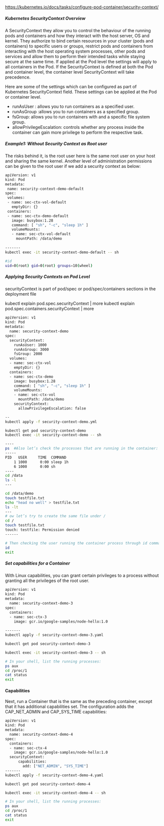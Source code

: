 
https://kubernetes.io/docs/tasks/configure-pod-container/security-context/


##### Kubernetes SecurityContext Overview
A SecurityContext they allow you to control the behaviour of the running pods and containers and how they interact with the host server, OS and kernel.
They authorize to bind certain resources in your cluster (pods and containers) to specific users or groups, restrict pods and containers from interacting with the host operating system processes, other pods and services and allow them to perform their intended tasks while staying secure at the same time.
If applied at the Pod level the settings will apply to all containers in the Pod. If the SecurityContext is defined at both the Pod and container level, the container level SecurityContext will take precedence.

Here are some of the settings which can be configured as part of Kubernetes SecurityContext field. These settings can be applied at the Pod or container level.

- runAsUser : allows you to run containers as a specified user.
- runAsGroup :allows you to run containers as a specified group.
- fsGroup: allows you to run containers with and a specific file system group.
- allowPrivilegeEscalation: controls whether any process inside the container can gain more privilege to perform the respective task.

##### Example1: Without Security Context as Root user
The risks behind it, is the root user here is the same root user on your host and sharing the same kernel.
Another level of administration permissions can be given to the root user if we add a security context as below:
``````sh
apiVersion: v1
kind: Pod
metadata:
 name: security-context-demo-default
spec:
 volumes:
 - name: sec-ctx-vol-default
   emptyDir: {}
 containers:
 - name: sec-ctx-demo-default
   image: busybox:1.28
   command: [ "sh", "-c", "sleep 1h" ]
   volumeMounts:
   - name: sec-ctx-vol-default
     mountPath: /data/demo
  
-------
kubectl exec -it security-context-demo-default -- sh

#id
uid=0(root) gid=0(root) groups=10(wheel)

``````
##### Applying Security Contexts on Pod Level
securityContext is part of pod/spec or pod/spec/containers sections in the deployment file

kubectl explain pod.spec.securityContext | more
kubectl explain pod.spec.containers.securityContext | more

``````sh
apiVersion: v1
kind: Pod
metadata:
  name: security-context-demo
spec:
  securityContext:
    runAsUser: 1000
    runAsGroup: 3000
    fsGroup: 2000
  volumes:
  - name: sec-ctx-vol
    emptyDir: {}
  containers:
  - name: sec-ctx-demo
    image: busybox:1.28
    command: [ "sh", "-c", "sleep 1h" ]
    volumeMounts:
    - name: sec-ctx-vol
      mountPath: /data/demo
    securityContext:
      allowPrivilegeEscalation: false

--
kubectl apply -f security-context-demo.yml

kubectl get pod security-context-demo
kubectl exec -it security-context-demo -- sh

----
ps  #Also let’s check the processes that are running in the container:
-----
PID   USER     TIME  COMMAND
    1 1000      0:00 sleep 1h
    6 1000      0:00 sh
----
cd /data
ls -l
---

cd /data/demo
touch testfile.txt
echo "head no well" > testfile.txt
ls -lt
---
# ow let’s try to create the same file under /
cd /
touch testfile.txt
touch: testfile: Permission denied
------

# Then checking the user running the container process through id command
id
exit
``````

##### Set capabilities for a Container
With Linux capabilities, you can grant certain privileges to a process without granting all the privileges of the root user.
``````sh
apiVersion: v1
kind: Pod
metadata:
  name: security-context-demo-3
spec:
  containers:
  - name: sec-ctx-3
    image: gcr.io/google-samples/node-hello:1.0
  
-------
kubectl apply -f security-context-demo-3.yaml

kubectl get pod security-context-demo-3

kubectl exec -it security-context-demo-3 -- sh

# In your shell, list the running processes:
ps aux
cd /proc/1
cat status
exit
``````
#### Capabilities

Next, run a Container that is the same as the preceding container, except that it has additional capabilities set.
The configuration adds the CAP_NET_ADMIN and CAP_SYS_TIME capabilities:
``````sh
apiVersion: v1
kind: Pod
metadata:
  name: security-context-demo-4
spec:
  containers:
  - name: sec-ctx-4
    image: gcr.io/google-samples/node-hello:1.0
  securityContext:
      capabilities:
        add: ["NET_ADMIN", "SYS_TIME"]
-------
kubectl apply -f security-context-demo-4.yaml

kubectl get pod security-context-demo-4

kubectl exec -it security-context-demo-4 -- sh

# In your shell, list the running processes:
ps aux
cd /proc/1
cat status
exit
``````
